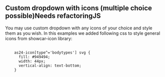 <h2>Custom dropdown with icons (multiple choice possible)<span class="status refactor">Needs refactoring</span><span class="status js">JS</span></h2>

You may use custom dropdown with any icons of your choice and style them as you wish. In this examples we added following css to style general icons from showcar-icon library:

<pre>
    <code>
    as24-icon[type^='bodytypes'] svg {
      fill: #949494;
      width: 44px;
      vertical-align: text-bottom;
    }
    </code>
</pre>

<style>
#custom-dropdown-icons-checkbox .sample as24-icon[type^='bodytypes'] svg {
  fill: #949494;
  width: 44px;
  vertical-align: text-bottom;
}
</style>
